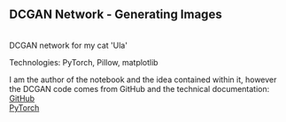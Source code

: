 <h2> DCGAN Network - Generating Images </h2><br>
DCGAN network for my cat 'Ula'<br>

Technologies: PyTorch, Pillow, matplotlib<br>

I am the author of the notebook and the idea contained within it, however the DCGAN code comes from GitHub and the technical documentation: <br>
<a href='https://github.com/pytorch/examples/issues/70'>GitHub</a> <br>
<a href='https://pytorch.org/tutorials/beginner/dcgan_faces_tutorial.html'>PyTorch</a>
